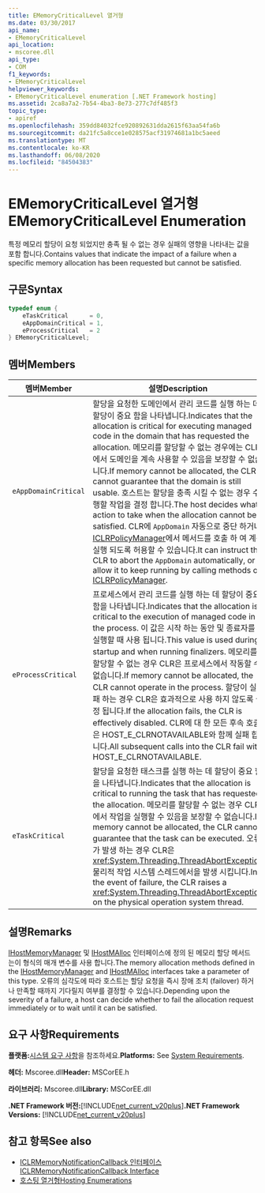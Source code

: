 ```yaml
---
title: EMemoryCriticalLevel 열거형
ms.date: 03/30/2017
api_name:
- EMemoryCriticalLevel
api_location:
- mscoree.dll
api_type:
- COM
f1_keywords:
- EMemoryCriticalLevel
helpviewer_keywords:
- EMemoryCriticalLevel enumeration [.NET Framework hosting]
ms.assetid: 2ca8a7a2-7b54-4ba3-8e73-277c7df485f3
topic_type:
- apiref
ms.openlocfilehash: 359dd84032fce920892631dda2615f63aa54fa6b
ms.sourcegitcommit: da21fc5a8cce1e028575acf31974681a1bc5aeed
ms.translationtype: MT
ms.contentlocale: ko-KR
ms.lasthandoff: 06/08/2020
ms.locfileid: "84504383"
---
```

# <a name="ememorycriticallevel-enumeration"></a><span data-ttu-id="5ee19-102">EMemoryCriticalLevel 열거형</span><span class="sxs-lookup"><span data-stu-id="5ee19-102">EMemoryCriticalLevel Enumeration</span></span>
<span data-ttu-id="5ee19-103">특정 메모리 할당이 요청 되었지만 충족 될 수 없는 경우 실패의 영향을 나타내는 값을 포함 합니다.</span><span class="sxs-lookup"><span data-stu-id="5ee19-103">Contains values that indicate the impact of a failure when a specific memory allocation has been requested but cannot be satisfied.</span></span>  
  
## <a name="syntax"></a><span data-ttu-id="5ee19-104">구문</span><span class="sxs-lookup"><span data-stu-id="5ee19-104">Syntax</span></span>  
  
```cpp  
typedef enum {  
    eTaskCritical      = 0,  
    eAppDomainCritical = 1,  
    eProcessCritical   = 2  
} EMemoryCriticalLevel;  
```  
  
## <a name="members"></a><span data-ttu-id="5ee19-105">멤버</span><span class="sxs-lookup"><span data-stu-id="5ee19-105">Members</span></span>  
  
|<span data-ttu-id="5ee19-106">멤버</span><span class="sxs-lookup"><span data-stu-id="5ee19-106">Member</span></span>|<span data-ttu-id="5ee19-107">설명</span><span class="sxs-lookup"><span data-stu-id="5ee19-107">Description</span></span>|  
|------------|-----------------|  
|`eAppDomainCritical`|<span data-ttu-id="5ee19-108">할당을 요청한 도메인에서 관리 코드를 실행 하는 데 할당이 중요 함을 나타냅니다.</span><span class="sxs-lookup"><span data-stu-id="5ee19-108">Indicates that the allocation is critical for executing managed code in the domain that has requested the allocation.</span></span> <span data-ttu-id="5ee19-109">메모리를 할당할 수 없는 경우에는 CLR에서 도메인을 계속 사용할 수 있음을 보장할 수 없습니다.</span><span class="sxs-lookup"><span data-stu-id="5ee19-109">If memory cannot be allocated, the CLR cannot guarantee that the domain is still usable.</span></span> <span data-ttu-id="5ee19-110">호스트는 할당을 충족 시킬 수 없는 경우 수행할 작업을 결정 합니다.</span><span class="sxs-lookup"><span data-stu-id="5ee19-110">The host decides what action to take when the allocation cannot be satisfied.</span></span> <span data-ttu-id="5ee19-111">CLR에 `AppDomain` 자동으로 중단 하거나 [ICLRPolicyManager](iclrpolicymanager-interface.md)에서 메서드를 호출 하 여 계속 실행 되도록 허용할 수 있습니다.</span><span class="sxs-lookup"><span data-stu-id="5ee19-111">It can instruct the CLR to abort the `AppDomain` automatically, or allow it to keep running by calling methods on [ICLRPolicyManager](iclrpolicymanager-interface.md).</span></span>|  
|`eProcessCritical`|<span data-ttu-id="5ee19-112">프로세스에서 관리 코드를 실행 하는 데 할당이 중요 함을 나타냅니다.</span><span class="sxs-lookup"><span data-stu-id="5ee19-112">Indicates that the allocation is critical to the execution of managed code in the process.</span></span> <span data-ttu-id="5ee19-113">이 값은 시작 하는 동안 및 종료자를 실행할 때 사용 됩니다.</span><span class="sxs-lookup"><span data-stu-id="5ee19-113">This value is used during startup and when running finalizers.</span></span> <span data-ttu-id="5ee19-114">메모리를 할당할 수 없는 경우 CLR은 프로세스에서 작동할 수 없습니다.</span><span class="sxs-lookup"><span data-stu-id="5ee19-114">If memory cannot be allocated, the CLR cannot operate in the process.</span></span> <span data-ttu-id="5ee19-115">할당이 실패 하는 경우 CLR은 효과적으로 사용 하지 않도록 설정 됩니다.</span><span class="sxs-lookup"><span data-stu-id="5ee19-115">If the allocation fails, the CLR is effectively disabled.</span></span> <span data-ttu-id="5ee19-116">CLR에 대 한 모든 후속 호출은 HOST_E_CLRNOTAVAILABLE와 함께 실패 합니다.</span><span class="sxs-lookup"><span data-stu-id="5ee19-116">All subsequent calls into the CLR fail with HOST_E_CLRNOTAVAILABLE.</span></span>|  
|`eTaskCritical`|<span data-ttu-id="5ee19-117">할당을 요청한 태스크를 실행 하는 데 할당이 중요 함을 나타냅니다.</span><span class="sxs-lookup"><span data-stu-id="5ee19-117">Indicates that the allocation is critical to running the task that has requested the allocation.</span></span> <span data-ttu-id="5ee19-118">메모리를 할당할 수 없는 경우 CLR에서 작업을 실행할 수 있음을 보장할 수 없습니다.</span><span class="sxs-lookup"><span data-stu-id="5ee19-118">If memory cannot be allocated, the CLR cannot guarantee that the task can be executed.</span></span> <span data-ttu-id="5ee19-119">오류가 발생 하는 경우 CLR은 <xref:System.Threading.ThreadAbortException> 물리적 작업 시스템 스레드에서을 발생 시킵니다.</span><span class="sxs-lookup"><span data-stu-id="5ee19-119">In the event of failure, the CLR raises a <xref:System.Threading.ThreadAbortException> on the physical operation system thread.</span></span>|  
  
## <a name="remarks"></a><span data-ttu-id="5ee19-120">설명</span><span class="sxs-lookup"><span data-stu-id="5ee19-120">Remarks</span></span>  
 <span data-ttu-id="5ee19-121">[IHostMemoryManager](ihostmemorymanager-interface.md) 및 [IHostMAlloc](ihostmalloc-interface.md) 인터페이스에 정의 된 메모리 할당 메서드는이 형식의 매개 변수를 사용 합니다.</span><span class="sxs-lookup"><span data-stu-id="5ee19-121">The memory allocation methods defined in the [IHostMemoryManager](ihostmemorymanager-interface.md) and [IHostMAlloc](ihostmalloc-interface.md) interfaces take a parameter of this type.</span></span> <span data-ttu-id="5ee19-122">오류의 심각도에 따라 호스트는 할당 요청을 즉시 장애 조치 (failover) 하거나 만족할 때까지 기다릴지 여부를 결정할 수 있습니다.</span><span class="sxs-lookup"><span data-stu-id="5ee19-122">Depending upon the severity of a failure, a host can decide whether to fail the allocation request immediately or to wait until it can be satisfied.</span></span>  
  
## <a name="requirements"></a><span data-ttu-id="5ee19-123">요구 사항</span><span class="sxs-lookup"><span data-stu-id="5ee19-123">Requirements</span></span>  
 <span data-ttu-id="5ee19-124">**플랫폼:**[시스템 요구 사항](../../get-started/system-requirements.md)을 참조하세요.</span><span class="sxs-lookup"><span data-stu-id="5ee19-124">**Platforms:** See [System Requirements](../../get-started/system-requirements.md).</span></span>  
  
 <span data-ttu-id="5ee19-125">**헤더:** Mscoree.dll</span><span class="sxs-lookup"><span data-stu-id="5ee19-125">**Header:** MSCorEE.h</span></span>  
  
 <span data-ttu-id="5ee19-126">**라이브러리:** Mscoree.dll</span><span class="sxs-lookup"><span data-stu-id="5ee19-126">**Library:** MSCorEE.dll</span></span>  
  
 <span data-ttu-id="5ee19-127">**.NET Framework 버전:**[!INCLUDE[net_current_v20plus](../../../../includes/net-current-v20plus-md.md)]</span><span class="sxs-lookup"><span data-stu-id="5ee19-127">**.NET Framework Versions:** [!INCLUDE[net_current_v20plus](../../../../includes/net-current-v20plus-md.md)]</span></span>  
  
## <a name="see-also"></a><span data-ttu-id="5ee19-128">참고 항목</span><span class="sxs-lookup"><span data-stu-id="5ee19-128">See also</span></span>

- [<span data-ttu-id="5ee19-129">ICLRMemoryNotificationCallback 인터페이스</span><span class="sxs-lookup"><span data-stu-id="5ee19-129">ICLRMemoryNotificationCallback Interface</span></span>](iclrmemorynotificationcallback-interface.md)
- [<span data-ttu-id="5ee19-130">호스팅 열거형</span><span class="sxs-lookup"><span data-stu-id="5ee19-130">Hosting Enumerations</span></span>](hosting-enumerations.md)
